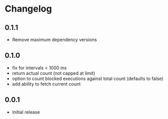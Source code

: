 # Changelog

## 0.1.1

* Remove maximum dependency versions

## 0.1.0

* fix for intervals < 1000 ms
* return actual count (not capped at limit)
* option to count blocked executions against total count (defaults to false)
* add ability to fetch current count

## 0.0.1

* Initial release
